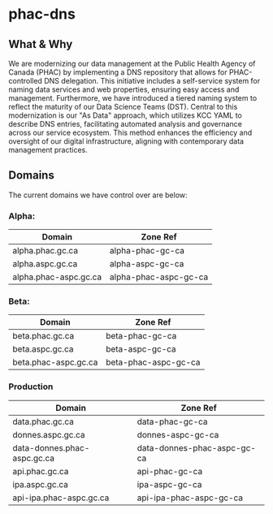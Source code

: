 # phac-dns
## What & Why
We are modernizing our data management at the Public Health Agency of Canada (PHAC) by implementing a DNS repository that allows for PHAC-controlled DNS delegation. This initiative includes a self-service system for naming data services and web properties, ensuring easy access and management. Furthermore, we have introduced a tiered naming system to reflect the maturity of our Data Science Teams (DST). Central to this modernization is our "As Data" approach, which utilizes KCC YAML to describe DNS entries, facilitating automated analysis and governance across our service ecosystem. This method enhances the efficiency and oversight of our digital infrastructure, aligning with contemporary data management practices.
## Domains
The current domains we have control over are below:

### Alpha: ​​
| Domain | Zone Ref |
| --- | --- |
| alpha.phac.gc.ca​​ | alpha-phac-gc-ca |
| alpha.aspc.gc.ca​​ | alpha-aspc-gc-ca |
| alpha.phac-aspc.gc.ca | alpha-phac-aspc-gc-ca |

### Beta:
| Domain | Zone Ref |
| --- | --- |
| beta.phac.gc.ca​​ | beta-phac-gc-ca |
| beta.aspc.gc.ca​​ | beta-aspc-gc-ca |
| beta.phac-aspc.gc.ca | beta-phac-aspc-gc-ca |

### Production
| Domain | Zone Ref |
| --- | --- |
| data.phac.gc.ca​​ | data-phac-gc-ca |
| donnes.aspc.gc.ca​​ | donnes-aspc-gc-ca |
| data-donnes.phac-aspc.gc.ca​ | data-donnes-phac-aspc-gc-ca |
| api.phac.gc.ca​​​ | api-phac-gc-ca |
| ipa.aspc.gc.ca​​​ | ipa-aspc-gc-ca |
| api-ipa.phac-aspc.gc.ca | api-ipa-phac-aspc-gc-ca |
